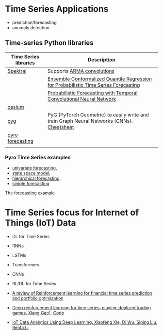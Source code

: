 # Time Series Applications

 - prediction/forecasting
 - anomaly detection
 

## Time-series Python libraries

| Time Series libraries                                                    | Description                                                                                                              |
|--------------------------------------------------------------------------|--------------------------------------------------------------------------------------------------------------------------|
| [Spektral](https://github.com/danielegrattarola/spektral)                | Supports [ARMA convolutions](https://arxiv.org/abs/1901.01343)                                                           |
|                                                                          | [Ensemble Conformalized Quantile Regression for Probabilistic Time Series Forecasting](https://arxiv.org/abs/2202.08756) |
|                                                                          | [Probabilistic Forecasting with Temporal Convolutional Neural Network](https://github.com/oneday88/deepTCN)              |
| [cesium]()                                                               |                                                                                                                          |
| [pyg](https://pytorch-geometric.readthedocs.io/en/latest/)               | PyG (PyTorch Geometric) to easily write and train Graph Neural Networks (GNNs). [Cheatsheet](https://pytorch-geometric.readthedocs.io/en/latest/notes/cheatsheet.html)           |
| [pyro forecasting](https://docs.pyro.ai/en/stable/contrib.forecast.html) |                                                                                                                          |
|                                                                          |                                                                                                                          |


### Pyro Time Series examples

 - [univariate forecasting](http://pyro.ai/examples/forecasting_i.html),
 - [state space model](http://pyro.ai/examples/forecasting_ii.html),
 - [hierarchical forecasting](http://pyro.ai/examples/forecasting_iii.html),
 - [simple forecasting](http://pyro.ai/examples/forecast_simple.html) 

The forecasting example
 

# Time Series focus for Internet of Things (IoT) Data



 - DL for Time Series
  - RNNs
  - LSTMs
  - Transformers
  - CNNs
  
 - RL/DL for Time Series
  - [A review of Reinforcement learning for financial time series prediction and portfolio optimization](https://medium.com/journal-of-quantitative-finance/a-review-of-reinforcement-learning-for-financial-time-series-prediction-and-portfolio-optimisation-4cb2e92a23f3)
  - [Deep reinforcement learning for time series: playing idealized trading games. Xiang Gao†](https://arxiv.org/pdf/1803.03916.pdf). [Code](github.com/golsun/deep-RL-time-series)
 
 
 - [IoT Data Analytics Using Deep Learning. Xiaofeng Xie, Di Wu, Siping Liu, Renfa Li](https://arxiv.org/pdf/1708.03854.pdf)
 


